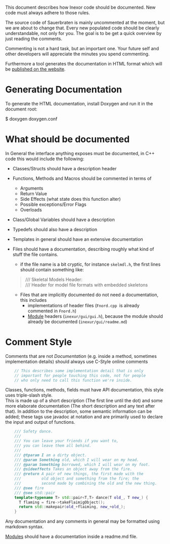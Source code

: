 This document describes how Inexor code should be documented.
New code must always adhere to those rules.

The source code of Sauerbraten is mainly uncommented at the moment, but we are about to change that. Every new populated code should be clearly understandable, not only for you. The goal is to be get a quick overview by just reading the comments.

Commenting is not a hard task, but an important one. Your future self and other developers will appreciate the minutes you spend commenting.

Furthermore a tool generates the documentation in HTML format which will be [published on the website](https://docs.inexor.org).

# Generating Documentation

To generate the HTML documentation, install Doxygen and
run it in the document root:

  $ doxygen doxygen.conf

# What should be documented

In General the interface anything exposes must be documented,
in C++ code this would include the following:

* Classes/Structs should have a description header
* Functions, Methods and Macros should be commented in terms of
  + Arguments
  + Return Value
  + Side Effects (what state does this function alter)
  + Possible exceptions/Error Flags
  + Overloads
* Class/Global Variables should have a description
* Typedefs should also have a description
* Templates in general should have an extensive documentation
* Files should have a documentation, describing roughly what kind of stuff the file contains.
  + if the file name is a bit cryptic, for instance `skelmdl.h`, the first lines should contain something like:
  > /// Skeletal Models Header:  
    /// Header for model file formats with embedded skeletons

  + Files that are implicitly documented do not need a documentation, this includes
    - implementations of header files (`Fnord.cpp `is already commented in `Fnord.h`)
    - [Module][2] headers (`inexur/gui/gui.h`), because the module should already be documented (`inexur/gui/readme.md`)

# Comment Style

Comments that are not _Documentation_ (e.g. inside a method, sometimes implementation details) should always use C-Style online comments

```c++
    // This describes some implementation detail that is only
    // important for people touching this code, not for people
    // who only need to call this function we're inside.
```

Classes, functions, methods, fields must have API documentation,
this style uses triple-slash style.  
This is made up of a short description (The first line until
the dot) and some more elaborate documentation (The short
description and any text after that).
In addition to the description, some semantic information can
be added; these tags use javadoc at notation and are primarily
used to declare the input and output of functions.

```c++
    /// Safety dance.
    ///
    /// You can leave your friends if you want to,
    /// you can leave them all behind.
    ///
    /// @tparam I am a dirty object.
    /// @param Something old, which I will wear on my head.
    /// @param Something borrowed, which I will wear on my foot.
    /// @sideeffects Takes an object away from the fire.
    /// @return A pair of new things, the first made with the
    ///         old object and something from the fire; the
    ///         second made by combining the old and the new thing.
    /// @see fire
    /// @see std::pair
    template<typename T> std::pair<T,T> dance(T old_, T new_) {
      T flaming = fire->takeFlaimigObject();
      return std::makepair(old_+flaiming, new_+old_);
    }
```

Any documentation and any comments in general may be formatted using markdown syntax.

[Modules][2] should have a documentation inside a readme.md file.

[2]: https://github.com/inexorgame/code/issues/70 "Suggestion for a code module structure"
